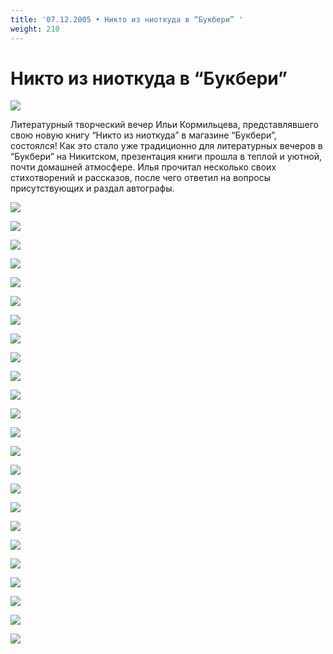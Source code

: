 ```yaml
---
title: '07.12.2005 • Никто из ниоткуда в “Букбери” '
weight: 210
---
```


# Никто из ниоткуда в “Букбери” 

![](/img/01.jpg)

Литературный творческий вечер Ильи Кормильцева, представлявшего свою новую книгу “Никто из ниоткуда” в магазине “Букбери”, состоялся! Как это стало уже традиционно для литературных вечеров в “Букбери” на Никитском, презентация книги прошла в теплой и уютной, почти домашней атмосфере. Илья прочитал несколько своих стихотворений и рассказов, после чего ответил на вопросы присутствующих и раздал автографы.

![](/img/P1010067.jpg)

![](/img/P1010047.jpg)

![](/img/P1010064.jpg)

![](/img/P1010039.jpg)

![](/img/P1010019.jpg)

![](/img/P1010053.jpg)

![](/img/P1010070.jpg)

![](/img/P1010050.jpg)

![](/img/P1010068.jpg)

![](/img/P1010028.jpg)

![](/img/P1010045.jpg)

![](/img/P1010037.jpg)

![](/img/P1010017.jpg)

![](/img/P1010071.jpg)

![](/img/P1010051.jpg)

![](/img/P1010034.jpg)

![](/img/P1010014.jpg)

![](/img/P1010066.jpg)

![](/img/P1010029.jpg)

![](/img/P1010026.jpg)

![](/img/P1010011.jpg)

![](/img/P1010006.jpg)

![](/img/P1010018.jpg)

![](/img/P1010015.jpg)